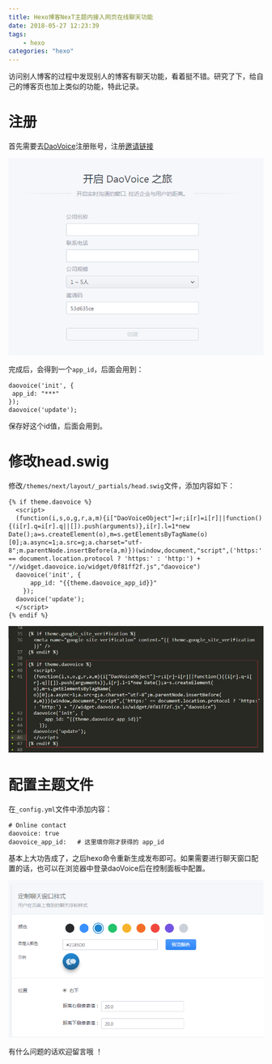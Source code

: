 ```yaml
---
title: Hexo博客NexT主题内接入网页在线聊天功能
date: 2018-05-27 12:23:39
tags:  
	- hexo
categories: "hexo"
---
```


访问别人博客的过程中发现别人的博客有聊天功能，看着挺不错。研究了下，给自己的博客页也加上类似的功能，特此记录。   

<!--more-->

#  注册  

首先需要去[DaoVoice](https://account.daocloud.io/signup)注册账号，注册[邀请链接](http://dashboard.daovoice.io/get-started?invite_code=53d635ce)  

![示意图](hexoThemesChatSetting\signInLink.png)  

完成后，会得到一个`app_id`，后面会用到：  

 ```
daovoice('init', {
  app_id: "***"
});
daovoice('update');
 ```

保存好这个id值，后面会用到。  

#  修改head.swig  

修改`/themes/next/layout/_partials/head.swig`文件，添加内容如下：  

`````` 
{% if theme.daovoice %}
  <script>
  (function(i,s,o,g,r,a,m){i["DaoVoiceObject"]=r;i[r]=i[r]||function(){(i[r].q=i[r].q||[]).push(arguments)},i[r].l=1*new Date();a=s.createElement(o),m=s.getElementsByTagName(o)[0];a.async=1;a.src=g;a.charset="utf-8";m.parentNode.insertBefore(a,m)})(window,document,"script",('https:' == document.location.protocol ? 'https:' : 'http:') + "//widget.daovoice.io/widget/0f81ff2f.js","daovoice")
  daovoice('init', {
      app_id: "{{theme.daovoice_app_id}}"
    });
  daovoice('update');
  </script>
{% endif %}
``````

![示意图](hexoThemesChatSetting/code1.png)  

#  配置主题文件  

在`_config.yml`文件中添加内容：    

```
# Online contact
daovoice: true
daovoice_app_id:   # 这里填你刚才获得的 app_id
```

基本上大功告成了，之后hexo命令重新生成发布即可。如果需要进行聊天窗口配置的话，也可以在浏览器中登录daoVoice后在控制面板中配置。  

![示意图](hexoThemesChatSetting/chatSetting.png)  

有什么问题的话欢迎留言哦 ！